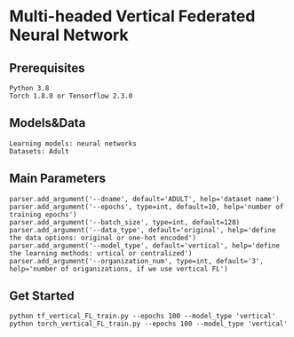 # Multi-headed Vertical Federated Neural Network

Prerequisites
-----
    Python 3.8
    Torch 1.8.0 or Tensorflow 2.3.0
Models&Data
-----
    Learning models: neural networks
    Datasets: Adult
Main Parameters
-----
    parser.add_argument('--dname', default='ADULT', help='dataset name')
    parser.add_argument('--epochs', type=int, default=10, help='number of training epochs')    
    parser.add_argument('--batch_size', type=int, default=128)
    parser.add_argument('--data_type', default='original', help='define the data options: original or one-hot encoded')
    parser.add_argument('--model_type', default='vertical', help='define the learning methods: vrtical or centralized')    
    parser.add_argument('--organization_num', type=int, default='3', help='number of origanizations, if we use vertical FL')
Get Started
-----
    python tf_vertical_FL_train.py --epochs 100 --model_type 'vertical'
    python torch_vertical_FL_train.py --epochs 100 --model_type 'vertical'
    

